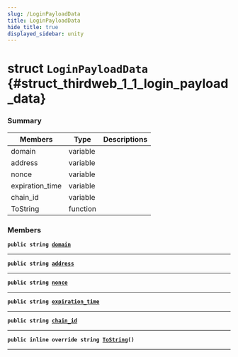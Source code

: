 ```yaml
---
slug: /LoginPayloadData
title: LoginPayloadData
hide_title: true
displayed_sidebar: unity
---
```


# struct `LoginPayloadData` {#struct_thirdweb_1_1_login_payload_data}

### Summary

| Members         | Type     | Descriptions |
| --------------- | -------- | ------------ |
| domain          | variable |              |
| address         | variable |              |
| nonce           | variable |              |
| expiration_time | variable |              |
| chain_id        | variable |              |
| ToString        | function |              |

### Members

**`public string `[`domain`](#struct_thirdweb_1_1_login_payload_data_1a378926241eafd1ff4ec7a99961ab8281)**

---

**`public string `[`address`](#struct_thirdweb_1_1_login_payload_data_1a9e0cccb4462b3da0b90599dce91000e5)**

---

**`public string `[`nonce`](#struct_thirdweb_1_1_login_payload_data_1ad106a1f6c460b58445b5c2aeaa39e874)**

---

**`public string `[`expiration_time`](#struct_thirdweb_1_1_login_payload_data_1a7cfc301c97f07bffff20573a7e958c1b)**

---

**`public string `[`chain_id`](#struct_thirdweb_1_1_login_payload_data_1ad3202d3b11336a51fcf69382db0e5365)**

---

**`public inline override string `[`ToString`](#struct_thirdweb_1_1_login_payload_data_1a2eea8cb9e8b40ffd8897b9e8a43e972c)`()`**

---